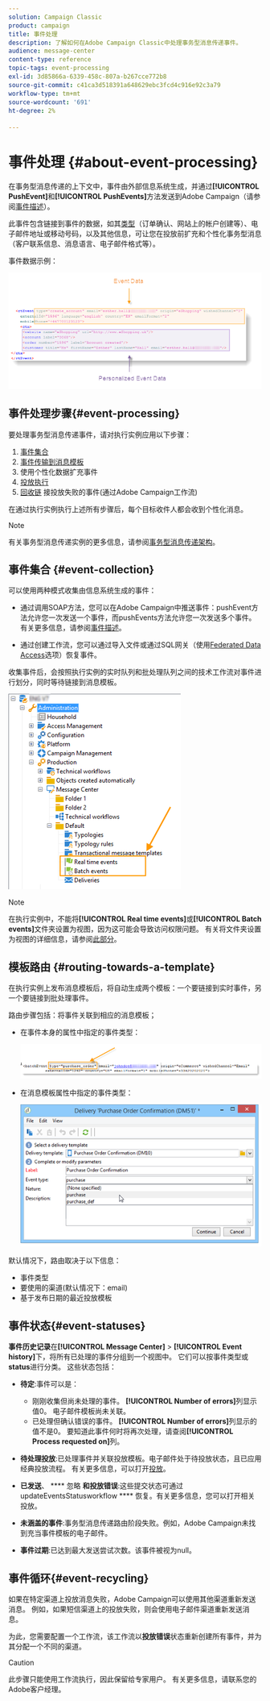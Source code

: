 ```yaml
---
solution: Campaign Classic
product: campaign
title: 事件处理
description: 了解如何在Adobe Campaign Classic中处理事务型消息传递事件。
audience: message-center
content-type: reference
topic-tags: event-processing
exl-id: 3d85866a-6339-458c-807a-b267cce772b8
source-git-commit: c41ca3d518391a648629ebc3fcd4c916e92c3a79
workflow-type: tm+mt
source-wordcount: '691'
ht-degree: 2%

---
```


# 事件处理 {#about-event-processing}

在事务型消息传递的上下文中，事件由外部信息系统生成，并通过&#x200B;**[!UICONTROL PushEvent]**&#x200B;和&#x200B;**[!UICONTROL PushEvents]**&#x200B;方法发送到Adobe Campaign（请参阅[事件描述](../../message-center/using/event-description.md)）。

此事件包含链接到事件的数据，如其[类型](../../message-center/using/creating-event-types.md)（订单确认、网站上的帐户创建等）、电子邮件地址或移动号码，以及其他信息，可让您在投放前扩充和个性化事务型消息（客户联系信息、消息语言、电子邮件格式等）。

事件数据示例：

![](assets/messagecenter_events_request_001.png)

## 事件处理步骤{#event-processing}

要处理事务型消息传递事件，请对执行实例应用以下步骤：

1. [事件集合](#event-collection)
1. [事件传输到消息模板](#routing-towards-a-template)
1. 使用个性化数据扩充事件
1. [投放执行](../../message-center/using/delivery-execution.md)
1. [回收链](#event-recycling) 接投放失败的事件(通过Adobe Campaign工作流)

在通过执行实例执行上述所有步骤后，每个目标收件人都会收到个性化消息。

>[!NOTE]
>
>有关事务型消息传递实例的更多信息，请参阅[事务型消息传递架构](../../message-center/using/transactional-messaging-architecture.md)。


## 事件集合 {#event-collection}

可以使用两种模式收集由信息系统生成的事件：

* 通过调用SOAP方法，您可以在Adobe Campaign中推送事件：pushEvent方法允许您一次发送一个事件，而pushEvents方法允许您一次发送多个事件。 有关更多信息，请参阅[事件描述](../../message-center/using/event-description.md)。

* 通过创建工作流，您可以通过导入文件或通过SQL网关（使用[Federated Data Access](../../installation/using/about-fda.md)选项）恢复事件。

收集事件后，会按照执行实例的实时队列和批处理队列之间的技术工作流对事件进行划分，同时等待链接到消息模板。

![](assets/messagecenter_events_queues_001.png)

>[!NOTE]
>
>在执行实例中，不能将&#x200B;**[!UICONTROL Real time events]**&#x200B;或&#x200B;**[!UICONTROL Batch events]**&#x200B;文件夹设置为视图，因为这可能会导致访问权限问题。 有关将文件夹设置为视图的详细信息，请参阅[此部分](../../platform/using/access-management-folders.md)。

## 模板路由 {#routing-towards-a-template}

在执行实例上发布消息模板后，将自动生成两个模板：一个要链接到实时事件，另一个要链接到批处理事件。

路由步骤包括：将事件关联到相应的消息模板；

* 在事件本身的属性中指定的事件类型：

   ![](assets/messagecenter_event_type_001.png)

* 在消息模板属性中指定的事件类型：

   ![](assets/messagecenter_event_type_002.png)

默认情况下，路由取决于以下信息：

* 事件类型
* 要使用的渠道(默认情况下：email)
* 基于发布日期的最近投放模板

## 事件状态{#event-statuses}

**事件历史记录**&#x200B;在&#x200B;**[!UICONTROL Message Center]** > **[!UICONTROL Event history]**&#x200B;下，将所有已处理的事件分组到一个视图中。 它们可以按事件类型或&#x200B;**status**&#x200B;进行分类。 这些状态包括：

* **待定**:事件可以是：

   * 刚刚收集但尚未处理的事件。 **[!UICONTROL Number of errors]**&#x200B;列显示值0。 电子邮件模板尚未关联。
   * 已处理但确认错误的事件。 **[!UICONTROL Number of errors]**&#x200B;列显示的值不是0。 要知道此事件何时将再次处理，请查阅&#x200B;**[!UICONTROL Process requested on]**&#x200B;列。

* **待处理投放**:已处理事件并关联投放模板。电子邮件处于待投放状态，且已应用经典投放流程。 有关更多信息，可以打开[投放](../../delivery/using/about-message-tracking.md)。
* **已发送**、 **** 忽略 **和投放错误**:这些提交状态可通过updateEventsStatusworkflow **** 恢复。有关更多信息，您可以打开相关投放。
* **未涵盖的事件**:事务型消息传递路由阶段失败。例如，Adobe Campaign未找到充当事件模板的电子邮件。
* **事件过期**:已达到最大发送尝试次数。该事件被视为null。

## 事件循环{#event-recycling}

如果在特定渠道上投放消息失败，Adobe Campaign可以使用其他渠道重新发送消息。 例如，如果短信渠道上的投放失败，则会使用电子邮件渠道重新发送消息。

为此，您需要配置一个工作流，该工作流以&#x200B;**投放错误**&#x200B;状态重新创建所有事件，并为其分配一个不同的渠道。

>[!CAUTION]
>
>此步骤只能使用工作流执行，因此保留给专家用户。 有关更多信息，请联系您的Adobe客户经理。